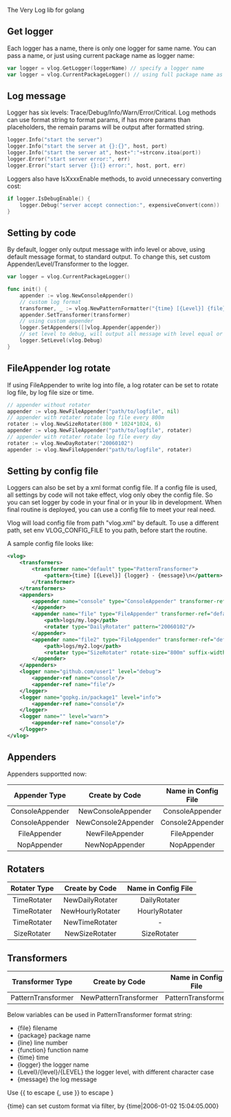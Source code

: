 The Very Log lib for golang

## Get logger

Each logger has a name, there is only one logger for same name. You can pass a name, or just using current package name as logger name:

```go
var logger = vlog.GetLogger(loggerName) // specify a logger name
var logger = vlog.CurrentPackageLogger() // using full package name as logger name
```

## Log message

Logger has six levels: Trace/Debug/Info/Warn/Error/Critical.
Log methods can use format string to format params, if has more params than placeholders, the remain params will be output after formatted string.

```go
logger.Info("start the server")
logger.Info("start the server at {}:{}", host, port)
logger.Info("start the server at", host+":"+strconv.itoa(port))
logger.Error("start server error:", err)
logger.Error("start server {}:{} error:", host, port, err)
```

Loggers also have IsXxxxEnable methods, to avoid unnecessary converting cost:

```go
if logger.IsDebugEnable() {
	logger.Debug("server accept connection:", expensiveConvert(conn))
}
```

## Setting by code

By default, logger only output message with info level or above, using default message format, to standard output.
To change this, set custom Appender/Level/Transformer to the logger.

```go
var logger = vlog.CurrentPackageLogger()

func init() {
	appender := vlog.NewConsoleAppender()
	// custom log format
	transformer, _ := vlog.NewPatternFormatter("{time} [{Level}] {file}:{line} - {message}\n")
	appender.SetTransformer(transformer)
	// using custom appender
	logger.SetAppenders([]vlog.Appender{appender})
	// set level to debug, will output all message with level equal or higher than Debug
	logger.SetLevel(vlog.Debug)
}
```

## FileAppender log rotate

If using FileAppender to write log into file, a log rotater can be set to rotate log file, by log file size or time.

```go
// appender without rotater
appender := vlog.NewFileAppender("path/to/logfile", nil)
// appender with rotater rotate log file every 800m
rotater := vlog.NewSizeRotater(800 * 1024*1024, 6)
appender := vlog.NewFileAppender("path/to/logfile", rotater)
// appender with rotater rotate log file every day
rotater := vlog.NewDayRotater("20060102")
appender := vlog.NewFileAppender("path/to/logfile", rotater)
```

## Setting by config file

Loggers can also be set by a xml format config file.
If a config file is used, all settings by code will not take effect, vlog only obey the config file.
So you can set logger by code in your final or in your lib in development.
When final routine is deployed, you can use a config file to meet your real need.

Vlog will load config file from path "vlog.xml" by default.
To use a different path, set env VLOG_CONFIG_FILE to you path, before start the routine.

A sample config file looks like:

```xml
<vlog>
    <transformers>
        <transformer name="default" type="PatternTransformer">
            <pattern>{time} [{Level}] {logger} - {message}\n</pattern>
        </transformer>
    </transformers>
    <appenders>
        <appender name="console" type="ConsoleAppender" transformer-ref="default">
        </appender>
        <appender name="file" type="FileAppender" transformer-ref="default">
            <path>logs/my.log</path>
            <rotater type="DailyRotater" pattern="20060102"/>
        </appender>
        <appender name="file2" type="FileAppender" transformer-ref="default">
            <path>logs/my2.log</path>
            <rotater type="SizeRotater" rotate-size="800m" suffix-width="6"/>
        </appender>
    </appenders>
    <logger name="github.com/user1" level="debug">
        <appender-ref name="console"/>
        <appender-ref name="file"/>
    </logger>
    <logger name="gopkg.in/package1" level="info">
        <appender-ref name="console"/>
    </logger>
    <logger name="" level="warn">
        <appender-ref name="console"/>
    </logger>
</vlog>
```

## Appenders

Appenders supportted now:

| Appender Type | Create by Code | Name in Config File |
| :------: | :------: | :------: |
| ConsoleAppender | NewConsoleAppender | ConsoleAppender |
| ConsoleAppender | NewConsole2Appender | Console2Appender |
| FileAppender | NewFileAppender | FileAppender |
| NopAppender | NewNopAppender | NopAppender |

## Rotaters

| Rotater Type | Create by Code | Name in Config File |
| :------: | :------: | :------: |
| TimeRotater | NewDailyRotater | DailyRotater |
| TimeRotater | NewHourlyRotater | HourlyRotater |
| TimeRotater | NewTimeRotater | - |
| SizeRotater | NewSizeRotater | SizeRotater |

## Transformers

| Transformer Type | Create by Code | Name in Config File |
| :------: | :------: | :------: |
| PatternTransformer | NewPatternTransformer | PatternTransformer |

Below variables can be used in PatternTransformer format string:

* {file} filename
* {package} package name
* {line} line number
* {function} function name
* {time} time
* {logger} the logger name
* {Level}/{level}/{LEVEL} the logger level, with different character case
* {message} the log message

Use {{ to escape  {, use }} to escape }

{time} can set custom format via filter, by {time|2006-01-02 15:04:05.000}

